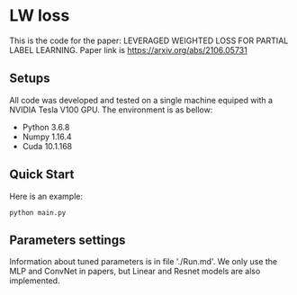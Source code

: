 # LW loss

This is the code for the paper: LEVERAGED WEIGHTED LOSS FOR PARTIAL LABEL LEARNING.
Paper link is https://arxiv.org/abs/2106.05731

## Setups

All code was developed and tested on a single machine equiped with a NVIDIA Tesla V100 GPU. The environment is as bellow:
- Python 3.6.8
- Numpy 1.16.4
- Cuda 10.1.168

## Quick Start

Here is an example:
```
python main.py

```
## Parameters settings 

Information about tuned parameters is in file './Run.md'.
We only use the MLP and ConvNet in papers, but Linear and Resnet models are also implemented. 

